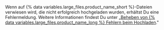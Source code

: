 Wenn auf {% data variables.large_files.product_name_short %}-Dateien verwiesen wird, die nicht erfolgreich hochgeladen wurden, erhältst Du eine Fehlermeldung. Weitere Informationen findest Du unter „[Beheben von {% data variables.large_files.product_name_long %} Fehlern beim Hochladen](/articles/resolving-git-large-file-storage-upload-failures)."
